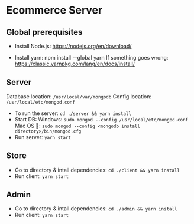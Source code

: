 # Ecommerce Server

## Global prerequisites

* Install Node.js:
https://nodejs.org/en/download/

* Install yarn:
npm install --global yarn
If something goes wrong:
https://classic.yarnpkg.com/lang/en/docs/install/


## Server
Database location: `/usr/local/var/mongodb`
Config location: `/usr/local/etc/mongod.conf`

* To run the server:
`cd ./server && yarn install`
* Start DB:
Windows: `sudo mongod --config /usr/local/etc/mongod.conf`
Mac OS : `sudo mongod --config <mongodb install directory>/bin/mongod.cfg`
* Run server:
`yarn start`

## Store
* Go to directory & intall dependencies:
`cd ./client && yarn install`
* Run client:
`yarn start`

## Admin
* Go to directory & intall dependencies:
`cd ./admin && yarn install`
* Run client:
`yarn start`